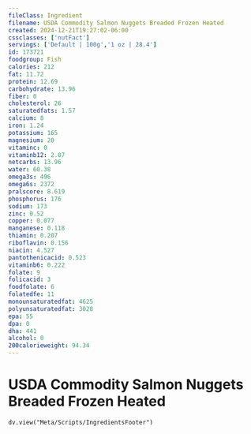 ```yaml
---
fileClass: Ingredient
filename: USDA Commodity Salmon Nuggets Breaded Frozen Heated
created: 2024-12-21T19:27:02-06:00
cssclasses: ['nutFact']
servings: ['Default | 100g','1 oz | 28.4']
id: 173721
foodgroup: Fish
calories: 212
fat: 11.72
protein: 12.69
carbohydrate: 13.96
fiber: 0
cholesterol: 26
saturatedfats: 1.57
calcium: 8
iron: 1.24
potassium: 165
magnesium: 20
vitaminc: 0
vitaminb12: 2.07
netcarbs: 13.96
water: 60.38
omega3s: 496
omega6s: 2372
pralscore: 8.619
phosphorus: 176
sodium: 173
zinc: 0.52
copper: 0.077
manganese: 0.118
thiamin: 0.207
riboflavin: 0.156
niacin: 4.527
pantothenicacid: 0.523
vitaminb6: 0.222
folate: 9
folicacid: 3
foodfolate: 6
folatedfe: 11
monounsaturatedfat: 4625
polyunsaturatedfat: 3028
epa: 55
dpa: 0
dha: 441
alcohol: 0
200calorieweight: 94.34
---
```


# USDA Commodity Salmon Nuggets Breaded Frozen Heated

```dataviewjs
dv.view("Meta/Scripts/IngredientsFooter")
```